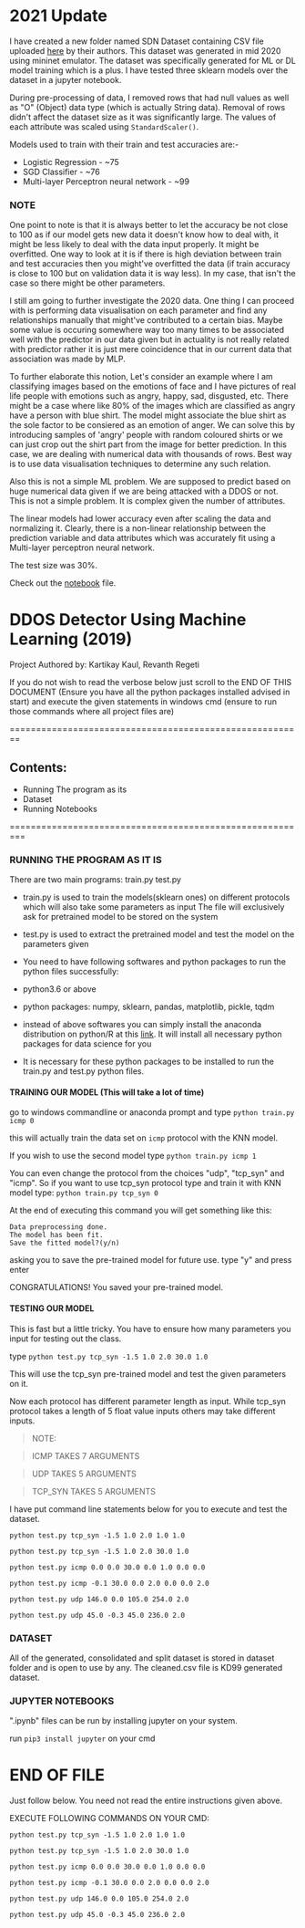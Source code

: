 # 2021 Update
I have created a new folder named SDN Dataset containing CSV file uploaded [here](https://data.mendeley.com/datasets/jxpfjc64kr/1) by their authors. This dataset was generated in mid 2020 using mininet emulator. The dataset was specifically generated for ML or DL model training which is a plus. I have tested three sklearn models over the dataset in a jupyter notebook.

During pre-processing of data, I removed rows that had null values as well as "O" (Object) data type (which is actually String data). Removal of rows didn't affect the dataset size as it was significantly large. The values of each attribute was scaled using `StandardScaler()`.

Models used to train with their train and test accuracies are:-
* Logistic Regression - ~75
* SGD Classifier -  ~76
* Multi-layer Perceptron neural network - ~99


### NOTE 

One point to note is that it is always better to let the accuracy be not close to 100 as if our model gets new data it doesn't know how to deal with, it
might be less likely to deal with the data input properly. It might be overfitted. One way to look at it is if there is high deviation between train and test accuracies then you might've overfitted the data (if train accuracy is close to 100 but on validation data it is way less). In my case, that isn't the case so there might be other parameters.

I still am going to further investigate the 2020 data. One thing I can proceed with is performing data visualisation on each parameter and find any relationships manually that might've contributed to a certain bias. Maybe some value is occuring somewhere way too many times to be associated well with the predictor in our data given but in actuality is not really related with predictor rather it is just mere coincidence that in our current data that association was made by MLP.

To further elaborate this notion, Let's consider an example where I am classifying images based on the emotions of face and I have pictures of real life people with emotions such as angry, happy, sad, disgusted, etc. There might be a case where like 80% of the images which are classified as angry have a person with blue shirt. The model might associate the blue shirt as the sole factor to be consiered as an emotion of anger. We can solve this by introducing samples of 'angry' people with random coloured shirts or we can just crop out the shirt part from the image for better prediction. In this case, we are dealing with numerical data with thousands of rows. Best way is to use data visualisation techniques to determine any such relation.

Also this is not a simple ML problem. We are supposed to predict based on huge numerical data given if we are being attacked with a DDOS or not. This is not a simple problem. It is complex given the number of attributes.



The linear models had lower accuracy even after scaling the data and normalizing it. Clearly, there is a non-linear relationship between the prediction variable and data attributes which was accurately fit using a Multi-layer perceptron neural network.

The test size was 30%.

Check out the [notebook](https://github.com/DrakenWan/DDOS_Detection/blob/master/SDN%20Dataset/SDN_Classification.ipynb) file.

# DDOS Detector Using Machine Learning (2019)

Project Authored by: Kartikay Kaul, Revanth Regeti

If you do not wish to read the verbose below just scroll
to the END OF THIS DOCUMENT (Ensure you have all the python packages installed
advised in start) and execute the given statements in windows cmd (ensure
to run those commands where all project files are)

========================================================
## Contents:

- Running The program as its
- Dataset
- Running Notebooks

=========================================================

### RUNNING THE PROGRAM AS IT IS

There are two main programs:
	train.py 	test.py

* train.py is used to train the models(sklearn ones) on different protocols
 which will also take some parameters as input
 The file will exclusively ask for pretrained model to be stored on the system

* test.py is used to extract the pretrained model and test the model on
 the parameters given

* You need to have following softwares and python packages to run the python files successfully:
 * python3.6 or above
 * python packages: numpy, sklearn, pandas, matplotlib, pickle, tqdm
 * instead of above softwares you can simply install the anaconda distribution on python/R at this [link](https://www.anaconda.com/distribution/). It will install all necessary python packages for data science for you
 * It is necessary for these python packages to be installed to run the train.py and test.py
    python files.


#### TRAINING OUR MODEL (This will take a lot of time)


go to windows commandline or anaconda prompt and type `python train.py icmp 0`

this will actually train the data set on `icmp` protocol with the KNN model.

If you wish to use the second model type `python train.py icmp 1`

You can even change the protocol from the choices "udp", "tcp_syn" and "icmp". 
So if you want to use tcp_syn protocol type and train it with KNN model type:
   `python train.py tcp_syn 0`

At the end of executing this command you will get something like this:

```` 
Data preprocessing done.
The model has been fit.
Save the fitted model?(y/n)
```` 


asking you to save the pre-trained model for future use. type "y" and press enter

CONGRATULATIONS! You saved your pre-trained model.


#### TESTING OUR MODEL
This is fast but a little tricky. You have to ensure how many parameters you input for testing out the class.

type `python test.py tcp_syn -1.5 1.0 2.0 30.0 1.0`

This will use the tcp_syn pre-trained model and test the given parameters on it.

Now each protocol has different parameter length as input. While tcp_syn protocol takes
a length of 5 float value inputs others may take different inputs.

> NOTE:

> ICMP TAKES 7 ARGUMENTS

> UDP TAKES 5 ARGUMENTS

> TCP_SYN TAKES 5 ARGUMENTS


I have put command line statements below for you to execute and test the dataset.

`python test.py tcp_syn -1.5 1.0 2.0 1.0 1.0`

`python test.py tcp_syn -1.5 1.0 2.0 30.0 1.0`

`python test.py icmp 0.0 0.0 30.0 0.0 1.0 0.0 0.0`

`python test.py icmp -0.1 30.0 0.0 2.0 0.0 0.0 2.0`

`python test.py udp 146.0 0.0 105.0 254.0 2.0`

`python test.py udp 45.0 -0.3 45.0 236.0 2.0`


### DATASET
  All of the generated, consolidated and split dataset is stored in dataset folder and
  is open to use by any. The cleaned.csv file is KD99 generated dataset.

### JUPYTER NOTEBOOKS
   
".ipynb" files can be run by installing jupyter on your system.

run `pip3 install jupyter` on your cmd


# END OF FILE 

Just follow below. You need not read the entire instructions given above.

EXECUTE FOLLOWING COMMANDS ON YOUR CMD:

`python test.py tcp_syn -1.5 1.0 2.0 1.0 1.0`

`python test.py tcp_syn -1.5 1.0 2.0 30.0 1.0`

`python test.py icmp 0.0 0.0 30.0 0.0 1.0 0.0 0.0`

`python test.py icmp -0.1 30.0 0.0 2.0 0.0 0.0 2.0`

`python test.py udp 146.0 0.0 105.0 254.0 2.0`

`python test.py udp 45.0 -0.3 45.0 236.0 2.0`



